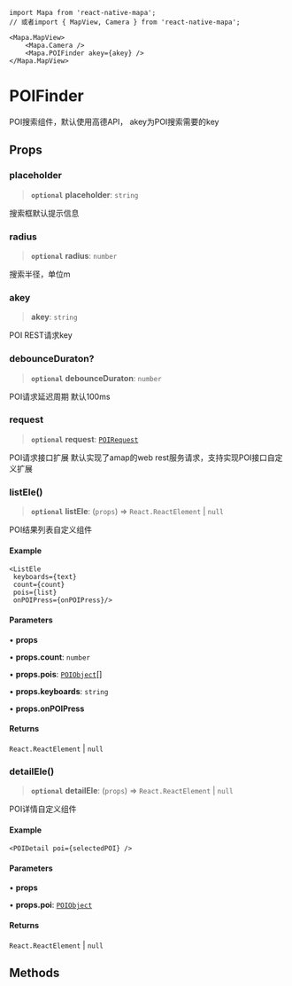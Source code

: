 ```tsx
import Mapa from 'react-native-mapa';
// 或者import { MapView, Camera } from 'react-native-mapa';

<Mapa.MapView>
    <Mapa.Camera />
    <Mapa.POIFinder akey={akey} />
</Mapa.MapView>
```
# POIFinder
POI搜索组件，默认使用高德API， akey为POI搜索需要的key
## Props
### placeholder

> **`optional`** **placeholder**: `string`

搜索框默认提示信息

### radius

> **`optional`** **radius**: `number`

搜索半径，单位m

### akey

> **akey**: `string`

POI REST请求key

### debounceDuraton?

> **`optional`** **debounceDuraton**: `number`

POI请求延迟周期
默认100ms

### request

> **`optional`** **request**: [`POIRequest`](./POIRequest.md)

POI请求接口扩展
默认实现了amap的web rest服务请求，支持实现POI接口自定义扩展

### listEle()

> **`optional`** **listEle**: (`props`) => `React.ReactElement` \| `null`

POI结果列表自定义组件

#### Example

```
<ListEle
 keyboards={text}
 count={count}
 pois={list}
 onPOIPress={onPOIPress}/>
```

#### Parameters

• **props**

• **props\.count**: `number`

• **props\.pois**: [`POIObject`](./amap/POIObject.md)[]

• **props\.keyboards**: `string`

• **props\.onPOIPress**

#### Returns

`React.ReactElement` \| `null`

### detailEle()

> **`optional`** **detailEle**: (`props`) => `React.ReactElement` \| `null`

POI详情自定义组件

#### Example

```
<POIDetail poi={selectedPOI} />
```

#### Parameters

• **props**

• **props\.poi**: [`POIObject`](./amap/POIObject.md)

#### Returns

`React.ReactElement` \| `null`


## Methods